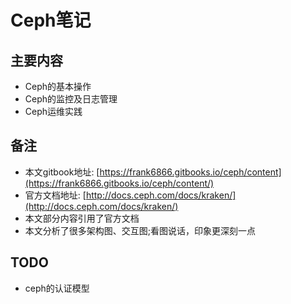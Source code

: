 # Ceph笔记

## 主要内容

* Ceph的基本操作
* Ceph的监控及日志管理
* Ceph运维实践

## 备注
* 本文gitbook地址: [https://frank6866.gitbooks.io/ceph/content](https://frank6866.gitbooks.io/ceph/content/)
* 官方文档地址: [http://docs.ceph.com/docs/kraken/](http://docs.ceph.com/docs/kraken/)
* 本文部分内容引用了官方文档
* 本文分析了很多架构图、交互图;看图说话，印象更深刻一点

## TODO
* ceph的认证模型

